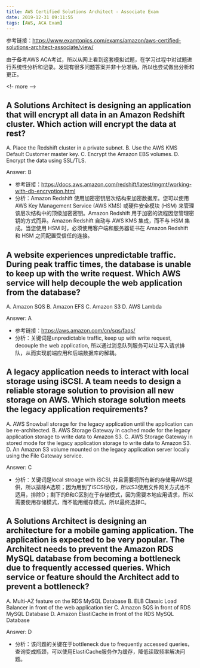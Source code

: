 ```yaml
---
title: AWS Certified Solutions Architect - Associate Exam
date: 2019-12-31 09:11:55
tags: [AWS, ACA Exam]
---
```


参考链接：https://www.examtopics.com/exams/amazon/aws-certified-solutions-architect-associate/view/

由于备考AWS ACA考试，所以从网上看到这套模拟试题，在学习过程中对试题进行系统性分析和记录。发现有很多问题答案并非十分准确，所以也尝试做出分析和更正。

<!- more -->

## A Solutions Architect is designing an application that will encrypt all data in an Amazon Redshift cluster. Which action will encrypt the data at rest?

A. Place the Redshift cluster in a private subnet.
B. Use the AWS KMS Default Customer master key.
C. Encrypt the Amazon EBS volumes.
D. Encrypt the data using SSL/TLS.

Answer: B

* 参考链接：https://docs.aws.amazon.com/redshift/latest/mgmt/working-with-db-encryption.html
* 分析：Amazon Redshift 使用加密密钥层次结构来加密数据库。您可以使用 AWS Key Management Service (AWS KMS) 或硬件安全模块 (HSM) 来管理该层次结构中的顶级加密密钥。Amazon Redshift 用于加密的流程因您管理密钥的方式而异。Amazon Redshift 自动与 AWS KMS 集成，而不与 HSM 集成。当您使用 HSM 时，必须使用客户端和服务器证书在 Amazon Redshift 和 HSM 之间配置受信任的连接。

## A website experiences unpredictable traffic. During peak traffic times, the database is unable to keep up with the write request. Which AWS service will help decouple the web application from the database?

A. Amazon SQS
B. Amazon EFS
C. Amazon S3
D. AWS Lambda

Answer: A

* 参考链接：https://aws.amazon.com/cn/sqs/faqs/
* 分析：关键词是unpredictable traffic, keep up with write request, decouple the web application, 所以通过消息队列服务可以让写入请求排队，从而实现前端应用和后端数据库的解耦。

## A legacy application needs to interact with local storage using iSCSI. A team needs to design a reliable storage solution to provision all new storage on AWS. Which storage solution meets the legacy application requirements?

A. AWS Snowball storage for the legacy application until the application can be re-architected.
B. AWS Storage Gateway in cached mode for the legacy application storage to write data to Amazon S3.
C. AWS Storage Gateway in stored mode for the legacy application storage to write data to Amazon S3.
D. An Amazon S3 volume mounted on the legacy application server locally using the File Gateway service.

Answer: C

* 分析：关键词是local stroage with iSCSI, 并且需要将所有新的存储用AWS提供，所以排除A选项；因为用到了iSCSI协议，所以S3使用文件网关方式也不适用，排除D；剩下的B和C区别在于存储模式，因为需要本地应用请求，所以需要使用存储模式，而不能用缓存模式，所以最终选择C。

## A Solutions Architect is designing an architecture for a mobile gaming application. The application is expected to be very popular. The Architect needs to prevent the Amazon RDS MySQL database from becoming a bottleneck due to frequently accessed queries. Which service or feature should the Architect add to prevent a bottleneck?

A. Multi-AZ feature on the RDS MySQL Database
B. ELB Classic Load Balancer in front of the web application tier
C. Amazon SQS in front of RDS MySQL Database
D. Amazon ElastiCache in front of the RDS MySQL Database

Answer: D

* 分析：该问题的关键在于bottleneck due to frequently accessed queries，查询变成瓶颈，可以使用ElastiCache服务作为缓存，降低读取频率解决问题。
